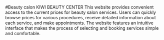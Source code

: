 #Beauty calon KIWI BEAUTY CENTER
This website provides convenient access to the current prices for beauty salon services. Users can quickly browse prices for various procedures, receive detailed information about each service, and make appointments. The website features an intuitive interface that makes the process of selecting and booking services simple and comfortable.

